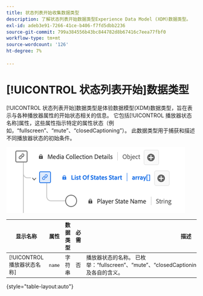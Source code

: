 ```yaml
---
title: 状态列表开始收集数据类型
description: 了解状态列表开始数据类型Experience Data Model (XDM)数据类型。
exl-id: adeb3e91-7266-41ce-b406-f7fd5dbb2236
source-git-commit: 799a384556b43bc844782d8b67416c7eea77fbf0
workflow-type: tm+mt
source-wordcount: '126'
ht-degree: 7%

---
```


# [!UICONTROL 状态列表开始]数据类型

[!UICONTROL 状态列表开始]数据类型是体验数据模型(XDM)数据类型，旨在表示与各种播放器属性的开始状态相关的信息。 它包括[!UICONTROL 播放器状态名称]属性，这些属性指示特定的属性状态（例如，“fullscreen”、“mute”、“closedCaptioning”）。 此数据类型用于捕获和描述不同播放器状态的初始条件。

![ [!UICONTROL 状态列表开始]数据类型的图表。](../images/data-types/list-of-states-start-collection.png)

| 显示名称 | 属性 | 数据类型 | 必需 | 描述 |
|--------------------------------|--------------|-----------|-----------|-------------------------------------------------|
| [!UICONTROL 播放器状态名称] | `name` | 字符串 | 否 | 播放器状态的名称。 已枚举：“fullscreen”、“mute”、“closedCaptioning”、“pictureInPicture”、“inFocus”以及各自的含义。 |

{style="table-layout:auto"}

